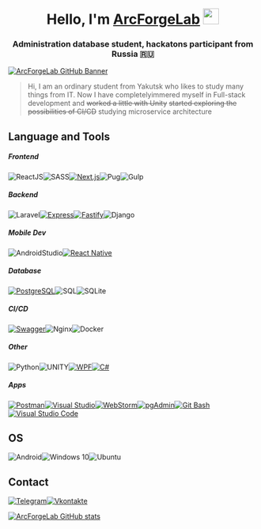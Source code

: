 <h1 align="center">Hello, I'm  <a href="https://arcforgelab.ru/" target="_blank">ArcForgeLab</a> 
<img src="https://github.com/blackcater/blackcater/raw/main/images/Hi.gif" height="32"/></h1>
<h3 align="center">Administration database student, hackatons participant from Russia 🇷🇺</h3>

[![ArcForgeLab GitHub Banner](./assets/ANIMILA.png)]()

> Hi, I am an ordinary student from Yakutsk who likes to study many things from IT. Now I have completelyimmered myself in Full-stack development and ~~worked a little with Unity~~ ~~started exploring the possibilities of CI/CD~~ studying microservice architecture

## Language and Tools

##### Frontend

![ReactJS](https://img.shields.io/badge/ReactJS-212121?style=for-the-badge&logo=react&logoColor=#61DBFB)![SASS](https://img.shields.io/badge/Sass-CC6699?style=for-the-badge&logo=sass&logoColor=white)[![Next.js](https://img.shields.io/badge/Next.js-000000?style=for-the-badge&logo=next.js&logoColor=white)](https://nextjs.org/)![Pug](https://img.shields.io/badge/Pug-D4E3D0?style=for-the-badge&logo=pug)![Gulp](https://img.shields.io/badge/gulp-F7F7F7?style=for-the-badge&logo=gulp)

##### Backend

![Laravel](https://img.shields.io/badge/Laravel-F34D39?style=for-the-badge&logo=laravel&logoColor=white)[![Express](https://img.shields.io/badge/Express-000000?style=for-the-badge&logo=express&logoColor=white)](https://expressjs.com/)[![Fastify](https://img.shields.io/badge/Fastify-000000?style=for-the-badge&logo=fastify&logoColor=white)](https://www.fastify.io/)![Django](https://img.shields.io/badge/Django-092E20?style=for-the-badge&logo=django&logoColor=white)

##### Mobile Dev

![AndroidStudio](https://img.shields.io/badge/Android_Studio-F6F6F6?style=for-the-badge&logo=AndroidStudio)[![React Native](https://img.shields.io/badge/React_Native-61DAFB?style=for-the-badge&logo=react&logoColor=white)](https://reactnative.dev/)

##### Database

[![PostgreSQL](https://img.shields.io/badge/PostgreSQL-336791?style=for-the-badge&logo=postgresql&logoColor=white)](https://www.postgresql.org/)![SQL](https://img.shields.io/badge/MySQL-00000F?style=for-the-badge&logo=mysql&logoColor=white)![SQLite](https://img.shields.io/badge/SQLite-07405E?style=for-the-badge&logo=sqlite&logoColor=white)

##### CI/CD

[![Swagger](https://img.shields.io/badge/Swagger-85EA2D?style=for-the-badge&logo=swagger&logoColor=black)](https://swagger.io/)![Nginx](https://img.shields.io/badge/NGINX-F6F6F6?style=for-the-badge&logo=nginx&logoColor=0D924B)![Docker](https://img.shields.io/badge/Docker-F6F6F6?style=for-the-badge&logo=docker&logoColor=2391E6)

##### Other

![Python](https://img.shields.io/badge/Python-14354C?style=for-the-badge&logo=python&logoColor=white)![UNITY](https://img.shields.io/badge/Unity-100000?style=for-the-badge&logo=unity&logoColor=white)[![WPF](https://img.shields.io/badge/WPF-009688?style=for-the-badge&logo=windows&logoColor=white)](https://docs.microsoft.com/en-us/dotnet/desktop/wpf/)[![C#](https://img.shields.io/badge/C%23-239120?style=for-the-badge&logo=c-sharp&logoColor=white)](https://docs.microsoft.com/en-us/dotnet/csharp/)

##### Apps

[![Postman](https://img.shields.io/badge/Postman-FF6C37?style=for-the-badge&logo=postman&logoColor=white)](https://www.postman.com/)[![Visual Studio](https://img.shields.io/badge/Visual_Studio-5C2D91?style=for-the-badge&logo=visual-studio&logoColor=white)](https://visualstudio.microsoft.com/)[![WebStorm](https://img.shields.io/badge/WebStorm-000000?style=for-the-badge&logo=webstorm&logoColor=white)](https://www.jetbrains.com/webstorm/)[![pgAdmin](https://img.shields.io/badge/pgAdmin-4169E1?style=for-the-badge&logo=postgresql&logoColor=white)](https://www.pgadmin.org/)[![Git Bash](https://img.shields.io/badge/Git_Bash-F05032?style=for-the-badge&logo=git&logoColor=white)](https://gitforwindows.org/)[![Visual Studio Code](https://img.shields.io/badge/Visual_Studio_Code-007ACC?style=for-the-badge&logo=visual-studio-code&logoColor=white)](https://code.visualstudio.com/)

## OS

![Android](https://img.shields.io/badge/Android-3DDC84?style=for-the-badge&logo=android&logoColor=white)![Windows 10](https://img.shields.io/badge/Windows-0078D6?style=for-the-badge&logo=windows&logoColor=white)![Ubuntu](https://img.shields.io/badge/Ubuntu-E95420?style=for-the-badge&logo=ubuntu&logoColor=white)

## Contact

[![Telegram](https://img.shields.io/badge/Telegram-2CA5E0?style=for-the-badge&logo=telegram&logoColor=white)](https://t.me/ArcForgeLab)[![Vkontakte](https://img.shields.io/badge/-Vkontakte-090909?style=for-the-badge&logo=Vk&logoColor=4F7DB3)](https://vk.com/doctor_kirit)

[![ArcForgeLab GitHub stats](https://github-readme-stats.vercel.app/api?username=ArcForgeLab)](https://github.com/anuraghazra/github-readme-stats)
